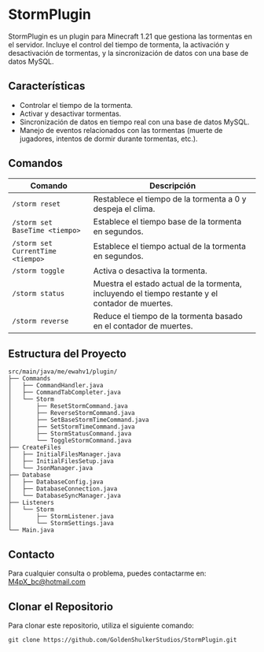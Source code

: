 
# StormPlugin

StormPlugin es un plugin para Minecraft 1.21 que gestiona las tormentas en el servidor. Incluye el control del tiempo de tormenta, la activación y desactivación de tormentas, y la sincronización de datos con una base de datos MySQL.

## Características

- Controlar el tiempo de la tormenta.
- Activar y desactivar tormentas.
- Sincronización de datos en tiempo real con una base de datos MySQL.
- Manejo de eventos relacionados con las tormentas (muerte de jugadores, intentos de dormir durante tormentas, etc.).

## Comandos

| Comando                           | Descripción                                                                                       |
|-----------------------------------|---------------------------------------------------------------------------------------------------|
| `/storm reset`                    | Restablece el tiempo de la tormenta a 0 y despeja el clima.                                       |
| `/storm set BaseTime <tiempo>`    | Establece el tiempo base de la tormenta en segundos.                                              |
| `/storm set CurrentTime <tiempo>` | Establece el tiempo actual de la tormenta en segundos.                                            |
| `/storm toggle`                   | Activa o desactiva la tormenta.                                                                   |
| `/storm status`                   | Muestra el estado actual de la tormenta, incluyendo el tiempo restante y el contador de muertes.  |
| `/storm reverse`                  | Reduce el tiempo de la tormenta basado en el contador de muertes.                                 |

## Estructura del Proyecto

```
src/main/java/me/ewahv1/plugin/
├── Commands
│   ├── CommandHandler.java
│   ├── CommandTabCompleter.java
│   └── Storm
│       ├── ResetStormCommand.java
│       ├── ReverseStormCommand.java
│       ├── SetBaseStormTimeCommand.java
│       ├── SetStormTimeCommand.java
│       ├── StormStatusCommand.java
│       └── ToggleStormCommand.java
├── CreateFiles
│   ├── InitialFilesManager.java
│   ├── InitialFilesSetup.java
│   └── JsonManager.java
├── Database
│   ├── DatabaseConfig.java
│   ├── DatabaseConnection.java
│   └── DatabaseSyncManager.java
├── Listeners
│   └── Storm
│       ├── StormListener.java
│       └── StormSettings.java
└── Main.java
```

## Contacto

Para cualquier consulta o problema, puedes contactarme en: M4pX_bc@hotmail.com

## Clonar el Repositorio

Para clonar este repositorio, utiliza el siguiente comando:

```
git clone https://github.com/GoldenShulkerStudios/StormPlugin.git
```
